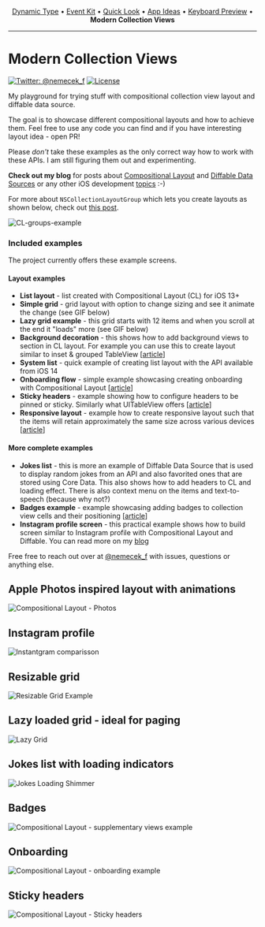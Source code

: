 <p align="center">
  <a href="https://github.com/nemecek-filip/DynamicType-ReferenceApp">Dynamic Type</a> &bull;
  <a href="https://github.com/nemecek-filip/EKEventKit.Example">Event Kit</a>  &bull;
  <a href="https://github.com/nemecek-filip/QLPreviewController.Example">Quick Look</a> 	&bull;
  <a href="https://github.com/nemecek-filip/App-ideas">App Ideas</a> &bull;
  <a href="https://github.com/nemecek-filip/KeyboardPreview.iOS">Keyboard Preview</a>
  &bull;
  <b>Modern Collection Views</b>
</p>

----

# Modern Collection Views

[![Twitter: @nemecek_f](https://img.shields.io/badge/contact-@nemecek_f-blue.svg?style=flat)](https://twitter.com/nemecek_f)
[![License](https://img.shields.io/badge/license-MIT-green.svg?style=flat)](https://github.com/nemecek-filip/CompositionalDiffablePlayground.ios/blob/main/LICENSE)

My playground for trying stuff with compositional collection view layout and diffable data source.

The goal is to showcase different compositional layouts and how to achieve them. Feel free to use any code you can find and if you have interesting layout idea - open PR!

Please *don't* take these examples as the only correct way how to work with these APIs. I am still figuring them out and experimenting.

**Check out my blog** for posts about [Compositional Layout](https://nemecek.be/blog/series/compositional-layout) and [Diffable Data Sources](https://nemecek.be/blog/series/diffable) or any other iOS development [topics](https://nemecek.be/blog/swift-and-ios) :-)

For more about `NSCollectionLayoutGroup` which lets you create layouts as shown below, check out [this post](https://nemecek.be/blog/66/detailed-look-at-the-nscollectionlayoutgroup).

![CL-groups-example](https://nemecek.be/media/images/groups-example.png)


### Included examples

The project currently offers these example screens.

#### Layout examples

* **List layout** - list created with Compositional Layout (CL) for iOS 13+
* **Simple grid** - grid layout with option to change sizing and see it animate the change (see GIF below)
* **Lazy grid example** - this grid starts with 12 items and when you scroll at the end it "loads" more (see GIF below)
* **Background decoration** - this shows how to add background views to section in CL layout. For example you can use this to create layout similar to inset & grouped TableView [[article](https://nemecek.be/blog/71/using-background-decoration-views-with-compositional-layout)]
* **System list** - quick example of creating list layout with the API available from iOS 14
* **Onboarding flow** - simple example showcasing creating onboarding with Compositional Layout [[article](https://nemecek.be/blog/81/how-to-create-onboarding-with-compositional-layout)]
* **Sticky headers** - example showing how to configure headers to be pinned or sticky. Similarly what UITableView offers [[article](https://nemecek.be/blog/83/how-to-create-sticky-headers-with-compositional-layout)]
* **Responsive layout** - example how to create responsive layout such that the items will retain approximately the same size across various devices [[article](https://nemecek.be/blog/84/how-to-create-responsive-compositional-layout)]


#### More complete examples

* **Jokes list** - this is more an example of Diffable Data Source that is used to display random jokes from an API and also favorited ones that are stored using Core Data. This also shows how to add headers to CL and loading effect. There is also context menu on the items and text-to-speech (because why not?)
* **Badges example** - example showcasing adding badges to collection view cells and their positioning [[article](https://nemecek.be/blog/69/supplementary-views-with-compositional-layout-and-diffable-data-source)]
* **Instagram profile screen** - this practical example shows how to build screen similar to Instagram profile with Compositional Layout and Diffable. You can read more on my [blog](https://nemecek.be/blog/72/building-instagram-profile-screen-with-compositional-layout)



Free free to reach out over at [@nemecek_f](https://twitter.com/nemecek_f) with issues, questions or anything else.

## Apple Photos inspired layout with animations

![Compositional Layout - Photos](https://nemecek.be/media/images/photosLayout_ev7HGVV.gif)

## Instagram profile

![Instantgram comparisson](https://nemecek.be/media/images/instantgramComparisson.png)

## Resizable grid

![Resizable Grid Example](https://nemecek.be/media/images/CDPResizableGrid.gif)

## Lazy loaded grid - ideal for paging

![Lazy Grid](https://nemecek.be/media/images/CDPLazyGrid.gif)

## Jokes list with loading indicators

![Jokes Loading Shimmer](https://nemecek.be/media/images/jokesLoadingShimmer.gif)

## Badges

![Compositional Layout - supplementary views example](https://nemecek.be/media/images/IMG_39B7EA982A23-1.jpeg)

## Onboarding

![Compositional Layout - onboarding example](https://nemecek.be/media/images/compositionalLayoutOnboarding.gif)

## Sticky headers

![Compositional Layout - Sticky headers](https://nemecek.be/media/images/compositionalLayoutStickyHeaders.gif)